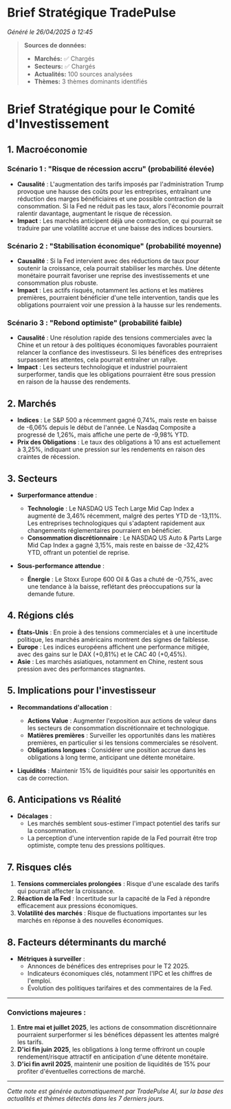 # Brief Stratégique TradePulse

*Généré le 26/04/2025 à 12:45*

> **Sources de données:**
> - **Marchés:** ✅ Chargés
> - **Secteurs:** ✅ Chargés
> - **Actualités:** 100 sources analysées
> - **Thèmes:** 3 thèmes dominants identifiés

# Brief Stratégique pour le Comité d'Investissement

## 1. Macroéconomie

### Scénario 1 : "Risque de récession accru" (probabilité élevée)
- **Causalité** : L'augmentation des tarifs imposés par l'administration Trump provoque une hausse des coûts pour les entreprises, entraînant une réduction des marges bénéficiaires et une possible contraction de la consommation. Si la Fed ne réduit pas les taux, alors l'économie pourrait ralentir davantage, augmentant le risque de récession.
- **Impact** : Les marchés anticipent déjà une contraction, ce qui pourrait se traduire par une volatilité accrue et une baisse des indices boursiers.

### Scénario 2 : "Stabilisation économique" (probabilité moyenne)
- **Causalité** : Si la Fed intervient avec des réductions de taux pour soutenir la croissance, cela pourrait stabiliser les marchés. Une détente monétaire pourrait favoriser une reprise des investissements et une consommation plus robuste.
- **Impact** : Les actifs risqués, notamment les actions et les matières premières, pourraient bénéficier d'une telle intervention, tandis que les obligations pourraient voir une pression à la hausse sur les rendements.

### Scénario 3 : "Rebond optimiste" (probabilité faible)
- **Causalité** : Une résolution rapide des tensions commerciales avec la Chine et un retour à des politiques économiques favorables pourraient relancer la confiance des investisseurs. Si les bénéfices des entreprises surpassent les attentes, cela pourrait entraîner un rallye.
- **Impact** : Les secteurs technologique et industriel pourraient surperformer, tandis que les obligations pourraient être sous pression en raison de la hausse des rendements.

## 2. Marchés

- **Indices** : Le S&P 500 a récemment gagné 0,74%, mais reste en baisse de -6,06% depuis le début de l'année. Le Nasdaq Composite a progressé de 1,26%, mais affiche une perte de -9,98% YTD.
- **Prix des Obligations** : Le taux des obligations à 10 ans est actuellement à 3,25%, indiquant une pression sur les rendements en raison des craintes de récession.

## 3. Secteurs

- **Surperformance attendue** : 
  - **Technologie** : Le NASDAQ US Tech Large Mid Cap Index a augmenté de 3,46% récemment, malgré des pertes YTD de -13,11%. Les entreprises technologiques qui s'adaptent rapidement aux changements réglementaires pourraient en bénéficier.
  - **Consommation discrétionnaire** : Le NASDAQ US Auto & Parts Large Mid Cap Index a gagné 3,15%, mais reste en baisse de -32,42% YTD, offrant un potentiel de reprise.
  
- **Sous-performance attendue** :
  - **Énergie** : Le Stoxx Europe 600 Oil & Gas a chuté de -0,75%, avec une tendance à la baisse, reflétant des préoccupations sur la demande future.

## 4. Régions clés

- **États-Unis** : En proie à des tensions commerciales et à une incertitude politique, les marchés américains montrent des signes de faiblesse.
- **Europe** : Les indices européens affichent une performance mitigée, avec des gains sur le DAX (+0,81%) et le CAC 40 (+0,45%).
- **Asie** : Les marchés asiatiques, notamment en Chine, restent sous pression avec des performances stagnantes.

## 5. Implications pour l'investisseur

- **Recommandations d'allocation** :
  - **Actions Value** : Augmenter l'exposition aux actions de valeur dans les secteurs de consommation discrétionnaire et technologique.
  - **Matières premières** : Surveiller les opportunités dans les matières premières, en particulier si les tensions commerciales se résolvent.
  - **Obligations longues** : Considérer une position accrue dans les obligations à long terme, anticipant une détente monétaire.

- **Liquidités** : Maintenir 15% de liquidités pour saisir les opportunités en cas de correction.

## 6. Anticipations vs Réalité

- **Décalages** :
  - Les marchés semblent sous-estimer l'impact potentiel des tarifs sur la consommation.
  - La perception d'une intervention rapide de la Fed pourrait être trop optimiste, compte tenu des pressions politiques.

## 7. Risques clés

1. **Tensions commerciales prolongées** : Risque d'une escalade des tarifs qui pourrait affecter la croissance.
2. **Réaction de la Fed** : Incertitude sur la capacité de la Fed à répondre efficacement aux pressions économiques.
3. **Volatilité des marchés** : Risque de fluctuations importantes sur les marchés en réponse à des nouvelles économiques.

## 8. Facteurs déterminants du marché

- **Métriques à surveiller** :
  - Annonces de bénéfices des entreprises pour le T2 2025.
  - Indicateurs économiques clés, notamment l'IPC et les chiffres de l'emploi.
  - Évolution des politiques tarifaires et des commentaires de la Fed.

---

### Convictions majeures :
1. **Entre mai et juillet 2025**, les actions de consommation discrétionnaire pourraient surperformer si les bénéfices dépassent les attentes malgré les tarifs.
2. **D'ici fin juin 2025**, les obligations à long terme offriront un couple rendement/risque attractif en anticipation d'une détente monétaire.
3. **D'ici fin avril 2025**, maintenir une position de liquidités de 15% pour profiter d'éventuelles corrections de marché.

---

*Cette note est générée automatiquement par TradePulse AI, sur la base des actualités et thèmes détectés dans les 7 derniers jours.*
